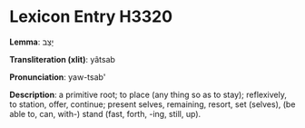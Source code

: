 # Lexicon Entry H3320

**Lemma**: יָצַב

**Transliteration (xlit)**: yâtsab

**Pronunciation**: yaw-tsab'

**Description**:
a primitive root; to place (any thing so as to stay); reflexively, to station, offer, continue; present selves, remaining, resort, set (selves), (be able to, can, with-) stand (fast, forth, -ing, still, up).
